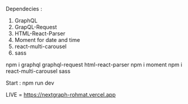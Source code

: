 Dependecies :
1. GraphQL
2. GrapQL-Request
3. HTML-React-Parser
4. Moment for date and time
5. react-multi-carousel
6. sass

npm i graphql graphql-request html-react-parser npm i moment npm i react-multi-carousel sass

Start :
npm run dev

LIVE = https://nextgraph-rohmat.vercel.app
